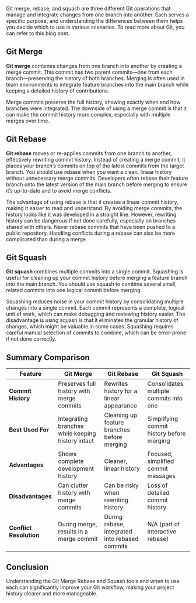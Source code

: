 Git merge, rebase, and squash are three different Git operations that manage and integrate changes from one branch into another. Each serves a specific purpose, and understanding the differences between them helps you decide which to use in various scenarios. To read more about Git, you can refer to this blog post.


## Git Merge

**Git merge** combines changes from one branch into another by creating a merge commit. This commit has two parent commits—one from each branch—preserving the history of both branches. Merging is often used in team environments to integrate feature branches into the main branch while keeping a detailed history of contributions.

Merge commits preserve the full history, showing exactly when and how branches were integrated. The downside of using a merge commit is that it can make the commit history more complex, especially with multiple merges over time.

## Git Rebase

**Git rebase** moves or re-applies commits from one branch to another, effectively rewriting commit history. Instead of creating a merge commit, it places your branch’s commits on top of the latest commits from the target branch. You should use rebase when you want a clean, linear history without unnecessary merge commits. Developers often rebase their feature branch onto the latest version of the main branch before merging to ensure it’s up-to-date and to avoid merge conflicts.

The advantage of using rebase is that it creates a linear commit history, making it easier to read and understand. By avoiding merge commits, the history looks like it was developed in a straight line. However, rewriting history can be dangerous if not done carefully, especially on branches shared with others. Never rebase commits that have been pushed to a public repository. Handling conflicts during a rebase can also be more complicated than during a merge.

## Git Squash
**Git squash** combines multiple commits into a single commit. Squashing is useful for cleaning up your commit history before merging a feature branch into the main branch. You should use squash to combine several small, related commits into one logical commit before merging.

Squashing reduces noise in your commit history by consolidating multiple changes into a single commit. Each commit represents a complete, logical unit of work, which can make debugging and reviewing history easier. The disadvantage is using squash is that it eliminates the granular history of changes, which might be valuable in some cases. Squashing requires careful manual selection of commits to combine, which can be error-prone if not done correctly.

## Summary Comparison


| Feature | **Git Merge** |**Git Rebase**|**Git Squash**|
|--|--|--|--|
| **Commit History** | Preserves full history with merge commits |Rewrites history for a linear appearance|Consolidates multiple commits into one|
| **Best Used For** |Integrating branches while keeping history intact  |Cleaning up feature branches before merging|Simplifying commit history before merging|
| **Advantages** |Shows complete development history  |Cleaner, linear history|Focused, simplified commit messages|
| **Disadvantages** | Can clutter history with merge commits |Can be risky when rewriting history|Loss of detailed commit history|
|**Conflict Resolution**  |During merge, results in a merge commit  |During rebase, integrated into rebased commits|N/A (part of interactive rebase)|



## Conclusion
Understanding the Git Merge Rebase and Squash tools and when to use each can significantly improve your Git workflow, making your project history clearer and more manageable.